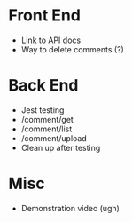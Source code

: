 # Front End

- Link to API docs
- Way to delete comments (?)

# Back End

- Jest testing
- /comment/get
- /comment/list
- /comment/upload
- Clean up after testing

# Misc

- Demonstration video (ugh)
